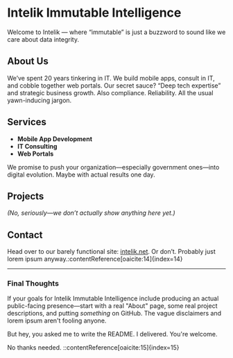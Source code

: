 # Intelik Immutable Intelligence

Welcome to Intelik — where “immutable” is just a buzzword to sound like we care about data integrity.

## About Us
We’ve spent 20 years tinkering in IT. We build mobile apps, consult in IT, and cobble together web portals. Our secret sauce? “Deep tech expertise” and strategic business growth. Also compliance. Reliability. All the usual yawn-inducing jargon.

## Services
- **Mobile App Development**  
- **IT Consulting**  
- **Web Portals**  

We promise to push your organization—especially government ones—into digital evolution. Maybe with actual results one day.

## Projects
*(No, seriously—we don’t actually show anything here yet.)*

## Contact
Head over to our barely functional site: [intelik.net](https://intelik.net). Or don’t. Probably just lorem ipsum anyway.:contentReference[oaicite:14]{index=14}

---

###  Final Thoughts  
If your goals for Intelik Immutable Intelligence include producing an actual public-facing presence—start with a real "About" page, some real project descriptions, and putting *something* on GitHub. The vague disclaimers and lorem ipsum aren't fooling anyone.

But hey, you asked me to write the README. I delivered. You're welcome.

No thanks needed.
::contentReference[oaicite:15]{index=15}
